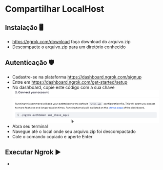 # Compartilhar LocalHost

## Instalação :desktop_computer:
* https://ngrok.com/download faça download do arquivo.zip
* Descompacte o arquivo.zip para um diretório conhecido

## Autenticação :shield:
* Cadastre-se na plataforma https://dashboard.ngrok.com/signup
* Entre em https://dashboard.ngrok.com/get-started/setup
* No dashboard, copie este código com a sua chave
<img src="https://github.com/pedrorivald/compartilhar-localhost/blob/main/img/autenticacao.png"></img>
* Abra seu terminal
* Navegue até o local onde seu arquivo.zip foi descompactado
* Cole o comando copiado e aperte Enter 

## Executar Ngrok :arrow_forward:
*
